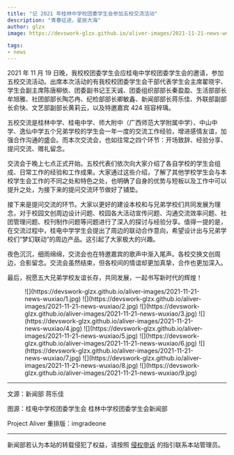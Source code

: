 ```yaml
---
title: "记 2021 年桂林中学校团委学生会参加五校交流活动"
description: "青春征途，星辰大海"
author: glzx
image: https://devswork-glzx.github.io/aliver-images/2021-11-21-news-wuxiao/8.jpg

tags:
- news
---
```


2021 年 11 月 19 日晚，我校校团委学生会应桂电中学校团委学生会的邀请，参加五校交流活动。出席本次活动的有我校校团委学生会干部代表学生会主席翟晓宇、学生会副主席陈唐柳依、团委副书记王天诚、团委组织部部长秦盈盈、生活部部长牟旭雅、社团部部长陶芯冉、纪检部部长卿敏鑫、新闻部部长蒋乐佳、外联部副部长俞快、文艺部副部长黄莉云，以及特邀嘉宾 424 班容梓瑀。

五校交流是桂林中学、桂电中学、师大附中（广西师范大学附属中学）、中山中学、逸仙中学五个兄弟学校的学生会一年一度的交流工作经验，增进感情友谊，加强合作沟通的盛会。而本次交流会，也如往常之四个环节：开场致辞、经验分享、提问交流、赠礼留念。

交流会于晚上七点正式开始。五校代表们依次向大家介绍了各自学校的学生会组成、日常工作的经验和工作成果。大家通过这些介绍，了解了其他学校学生会与本校学生会工作的不同之处和特色之处，也明确了自身的优势与短板以及工作中可以提升之处，为接下来的提问交流环节做好了铺垫。

接下来是提问交流的环节。大家以更好的建设本校和与兄弟学校们共同发展为理念，对于校园文创周边设计问题、校园各大活动宣传问题、沟通交流效率问题、社团管理问题、校刊制作问题等问题进行了深入的探讨与经验分享。值得一提的是，在交流过程中，桂电中学学生会提出了周边的联动合作意向，希望设计出与兄弟学校们“梦幻联动”的周边产品。这引起了大家极大的兴趣。

夜色沉沉，细雨绵绵，交流会也在特邀嘉宾的歌声中渐入尾声。各校交换文创周边，合影留念。交流会虽然结束，但各校间的情谊却更加真挚，合作也更加深入。

最后，祝愿五大兄弟学校友谊长存，共同发展，一起书写新时代的辉煌！

<figure class="third" markdown="1">
![](https://devswork-glzx.github.io/aliver-images/2021-11-21-news-wuxiao/1.jpg)
![](https://devswork-glzx.github.io/aliver-images/2021-11-21-news-wuxiao/2.jpg)
![](https://devswork-glzx.github.io/aliver-images/2021-11-21-news-wuxiao/3.jpg)
![](https://devswork-glzx.github.io/aliver-images/2021-11-21-news-wuxiao/4.jpg)
![](https://devswork-glzx.github.io/aliver-images/2021-11-21-news-wuxiao/5.jpg)
![](https://devswork-glzx.github.io/aliver-images/2021-11-21-news-wuxiao/6.jpg)
![](https://devswork-glzx.github.io/aliver-images/2021-11-21-news-wuxiao/7.jpg)
![](https://devswork-glzx.github.io/aliver-images/2021-11-21-news-wuxiao/8.jpg)
![](https://devswork-glzx.github.io/aliver-images/2021-11-21-news-wuxiao/9.jpg)
</figure>

---

文源：新闻部 蒋乐佳

图源：桂电中学校团委学生会 桂林中学校团委学生会新闻部

Project Aliver 重排版：imgradeone

---

新闻部若认为本站的转载侵犯了权益，请按照 [侵权申诉](https://glzx.xyz/helloworld/#侵权申诉) 的指引联系本站管理员。

